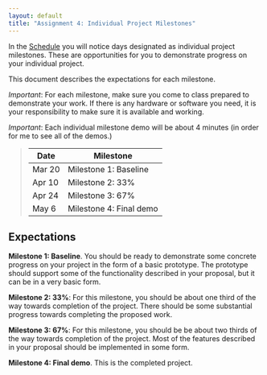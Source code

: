 ```yaml
---
layout: default
title: "Assignment 4: Individual Project Milestones"
---
```


In the [Schedule](../schedule.html) you will notice days designated as individual project milestones.  These are opportunities for you to demonstrate progress on your individual project.

This document describes the expectations for each milestone.

*Important*: For each milestone, make sure you come to class prepared to demonstrate your work.  If there is any hardware or software you need, it is your responsibility to make sure it is available and working.

*Important*: Each individual milestone demo will be about 4 minutes (in order for me to see all of the demos.)

> Date | Milestone
> ---- | ---------
> Mar 20 | Milestone 1: Baseline
> Apr 10 | Milestone 2: 33% 
> Apr 24 | Milestone 3: 67%
> May 6 | Milestone 4: Final demo

## Expectations

**Milestone 1: Baseline**.  You should be ready to demonstrate some concrete progress on your project in the form of a basic prototype.  The prototype should support some of the functionality described in your proposal, but it can be in a very basic form.

**Milestone 2: 33%**: For this milestone, you should be about one third of the way towards completion of the project.  There should be some substantial progress towards completing the proposed work.

**Milestone 3: 67%**: For this milestone, you should be be about two thirds of the way towards completion of the project.  Most of the features described in your proposal should be implemented in some form.

**Milestone 4: Final demo**. This is the completed project.

<!-- vim:set wrap: ­-->
<!-- vim:set linebreak: -->
<!-- vim:set nolist: -->
